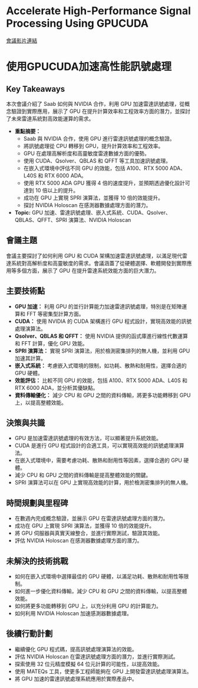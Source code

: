 # Accelerate High-Performance Signal Processing Using GPUCUDA
[會議影片連結](https://www.nvidia.com/gtc/session-catalog/?search=Accelerate%20High-Performance%20Signal%20Processing%20Using%20GPUCUDA&tab.catalogallsessionstab=16566177511100015Kus#/session/1725971883299001sCMt)
# 使用GPUCUDA加速高性能訊號處理

## Key Takeaways
本次會議介紹了 Saab 如何與 NVIDIA 合作，利用 GPU 加速雷達訊號處理，從概念驗證到實際應用，展示了 GPU 在提升計算效率和工程效率方面的潛力，並探討了未來雷達系統對高效能運算的需求。
*   **重點摘要：**
    *   Saab 與 NVIDIA 合作，使用 GPU 進行雷達訊號處理的概念驗證。
    *   將訊號處理從 CPU 轉移到 GPU，提升計算效率和工程效率。
    *   GPU 在處理高解析度和高靈敏度雷達數據方面的優勢。
    *   使用 CUDA、Qsolver、QBLAS 和 QFFT 等工具加速訊號處理。
    *   在嵌入式環境中評估不同 GPU 的效能，包括 A100、RTX 5000 ADA、L40S 和 RTX 6000 ADA。
    *   使用 RTX 5000 ADA GPU 獲得 4 倍的速度提升，並預期透過優化設計可達到 10 倍以上的提升。
    *   成功在 GPU 上實現 SPRI 演算法，並獲得 10 倍的效能提升。
    *   探討 NVIDIA Holoscan 在感測器數據處理方面的潛力。
*   **Topic:** GPU 加速、雷達訊號處理、嵌入式系統、CUDA、Qsolver、QBLAS、QFFT、SPRI 演算法、NVIDIA Holoscan

## 會議主題
會議主要探討了如何利用 GPU 和 CUDA 架構加速雷達訊號處理，以滿足現代雷達系統對高解析度和高靈敏度的需求。會議涵蓋了從硬體選擇、軟體開發到實際應用等多個方面，展示了 GPU 在提升雷達系統效能方面的巨大潛力。

## 主要技術點
*   **GPU 加速：** 利用 GPU 的並行計算能力加速雷達訊號處理，特別是在矩陣運算和 FFT 等密集型計算方面。
*   **CUDA：** 使用 NVIDIA 的 CUDA 架構進行 GPU 程式設計，實現高效能的訊號處理演算法。
*   **Qsolver、QBLAS 和 QFFT：** 使用 NVIDIA 提供的函式庫進行線性代數運算和 FFT 計算，優化 GPU 效能。
*   **SPRI 演算法：** 實現 SPRI 演算法，用於檢測密集排列的無人機，並利用 GPU 加速其計算。
*   **嵌入式系統：** 考慮嵌入式環境的限制，如功耗、散熱和耐用性，選擇合適的 GPU 硬體。
*   **效能評估：** 比較不同 GPU 的效能，包括 A100、RTX 5000 ADA、L40S 和 RTX 6000 ADA，並分析其優缺點。
*   **資料傳輸優化：** 減少 CPU 和 GPU 之間的資料傳輸，將更多功能轉移到 GPU 上，以提高整體效能。

## 決策與共識
*   GPU 是加速雷達訊號處理的有效方法，可以顯著提升系統效能。
*   CUDA 是進行 GPU 程式設計的合適工具，可以實現高效能的訊號處理演算法。
*   在嵌入式環境中，需要考慮功耗、散熱和耐用性等因素，選擇合適的 GPU 硬體。
*   減少 CPU 和 GPU 之間的資料傳輸是提高整體效能的關鍵。
*   SPRI 演算法可以在 GPU 上實現高效能的計算，用於檢測密集排列的無人機。

## 時間規劃與里程碑
*   在數週內完成概念驗證，並展示 GPU 在雷達訊號處理方面的潛力。
*   成功在 GPU 上實現 SPRI 演算法，並獲得 10 倍的效能提升。
*   將 GPU 伺服器與真實天線整合，並進行實際測試，驗證其效能。
*   評估 NVIDIA Holoscan 在感測器數據處理方面的潛力。

## 未解決的技術挑戰
*   如何在嵌入式環境中選擇最佳的 GPU 硬體，以滿足功耗、散熱和耐用性等限制。
*   如何進一步優化資料傳輸，減少 CPU 和 GPU 之間的資料傳輸，以提高整體效能。
*   如何將更多功能轉移到 GPU 上，以充分利用 GPU 的計算能力。
*   如何利用 NVIDIA Holoscan 加速感測器數據處理。

## 後續行動計劃
*   繼續優化 GPU 程式碼，提高訊號處理演算法的效能。
*   評估 NVIDIA Holoscan 在雷達訊號處理方面的潛力，並進行實際測試。
*   探索使用 32 位元精度模擬 64 位元計算的可能性，以提高效能。
*   使用 MATEQs 工具，使更多工程師能夠在 GPU 上開發雷達訊號處理演算法。
*   將 GPU 加速的雷達訊號處理系統應用於實際產品中。
